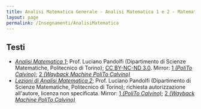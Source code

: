 ```yaml
---
title: Analisi Matematica Generale - Analisi Matematica 1 e 2 - Matematica 1 e 2
layout: page
permalink: /Insegnamenti/AnalisiMatematica
---  
```


## Testi
* [_Analisi Matematica 1_](https://drive.google.com/file/d/14NsiG2VZyuo9RcVAsemkSDWHYNlAUXeD/); Prof. Luciano Pandolfi (Dipartimento di Scienze Matematiche, Politecnico di Torino); [CC BY-NC-ND 3.0](https://creativecommons.org/licenses/by-nc-nd/3.0/). Mirror: [1 _(PoliTo Calvino)_](http://calvino.polito.it/%7Elucipan/materiale_html/Pandolfi-Appunti-Analisi-1); [2 _(Wayback Machine PoliTo Calvino)_](https://web.archive.org/web/20210928150944/http://calvino.polito.it/~lucipan/materiale_html/Pandolfi-Appunti-Analisi-1)
* [_Lezioni di Analisi Matematica 2_](https://drive.google.com/file/d/1LfT8RorI6KjGKSAJTQcwjxmmeqSYAS-R/); Prof. Luciano Pandolfi (Dipartimento di Scienze Matematiche, Politecnico di Torino); richiesta autorizzazione all'autore, licenza non specificata. Mirror: [1 _(PoliTo Calvino)_](http://calvino.polito.it/%7Elucipan/materiale_html/Analisi-2-PANDOLFI.pdf); [2 _(Wayback Machine PoliTo Calvino)_](https://web.archive.org/web/20210928151006/http://calvino.polito.it/~lucipan/materiale_html/Analisi-2-PANDOLFI.pdf)
